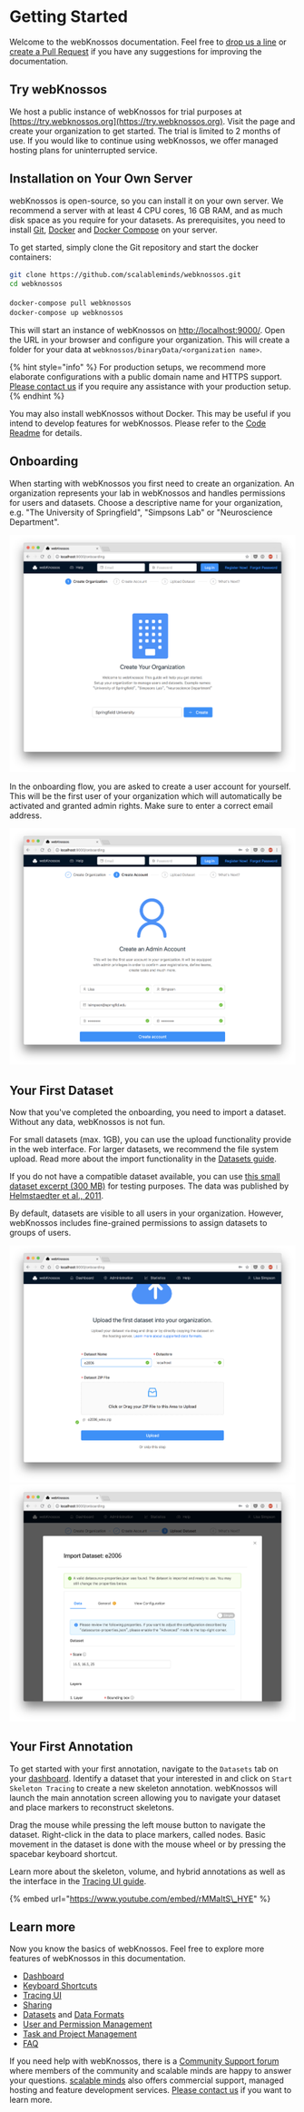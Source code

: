 # Getting Started

Welcome to the webKnossos documentation. Feel free to [drop us a line](mailto:hello@scalableminds.com) or [create a Pull Request](https://github.com/scalableminds/webknossos/pulls) if you have any suggestions for improving the documentation.

## Try webKnossos

We host a public instance of webKnossos for trial purposes at [https://try.webknossos.org](https://try.webknossos.org). Visit the page and create your organization to get started. The trial is limited to 2 months of use. If you would like to continue using webKnossos, we offer managed hosting plans for uninterrupted service.

## Installation on Your Own Server

webKnossos is open-source, so you can install it on your own server. We recommend a server with at least 4 CPU cores, 16 GB RAM, and as much disk space as you require for your datasets. As prerequisites, you need to install [Git](https://git-scm.com/), [Docker](https://docs.docker.com/install/) and [Docker Compose](https://docs.docker.com/compose/install/) on your server.

To get started, simply clone the Git repository and start the docker containers:

```bash
git clone https://github.com/scalableminds/webknossos.git
cd webknossos

docker-compose pull webknossos
docker-compose up webknossos
```

This will start an instance of webKnossos on [http://localhost:9000/](http://localhost:9000/). Open the URL in your browser and configure your organization. This will create a folder for your data at `webknossos/binaryData/<organization name>`.

{% hint style="info" %}
For production setups, we recommend more elaborate configurations with a public domain name and HTTPS support. [Please contact us](mailto:hello@scalableminds.com) if you require any assistance with your production setup.
{% endhint %}

You may also install webKnossos without Docker. This may be useful if you intend to develop features for webKnossos. Please refer to the [Code Readme](reference/readme.md) for details.

## Onboarding

When starting with webKnossos you first need to create an organization. An organization represents your lab in webKnossos and handles permissions for users and datasets. Choose a descriptive name for your organization, e.g. "The University of Springfield", "Simpsons Lab" or "Neuroscience Department".

![Create your organization](.gitbook/assets/onboarding_organization%20%283%29.png)

In the onboarding flow, you are asked to create a user account for yourself. This will be the first user of your organization which will automatically be activated and granted admin rights. Make sure to enter a correct email address.

![Create your first user](.gitbook/assets/onboarding_user.png)

## Your First Dataset

Now that you've completed the onboarding, you need to import a dataset. Without any data, webKnossos is not fun.

For small datasets \(max. 1GB\), you can use the upload functionality provide in the web interface. For larger datasets, we recommend the file system upload. Read more about the import functionality in the [Datasets guide](guides/datasets.md).

If you do not have a compatible dataset available, you can use [this small dataset excerpt \(300 MB\)](https://webknossos.org/data/e2006_wkw.zip) for testing purposes. The data was published by [Helmstaedter et al., 2011](https://www.nature.com/articles/nn.2868).

By default, datasets are visible to all users in your organization. However, webKnossos includes fine-grained permissions to assign datasets to groups of users.

![Upload your first dataset](.gitbook/assets/onboarding_data1.png) ![Confirm the dataset properties](.gitbook/assets/onboarding_data2%20%283%29.png)

## Your First Annotation

To get started with your first annotation, navigate to the `Datasets` tab on your [dashboard](guides/dashboard.md). Identify a dataset that your interested in and click on `Start Skeleton Tracing` to create a new skeleton annotation. webKnossos will launch the main annotation screen allowing you to navigate your dataset and place markers to reconstruct skeletons.

Drag the mouse while pressing the left mouse button to navigate the dataset. Right-click in the data to place markers, called nodes. Basic movement in the dataset is done with the mouse wheel or by pressing the spacebar keyboard shortcut.

Learn more about the skeleton, volume, and hybrid annotations as well as the interface in the [Tracing UI guide](guides/tracing_ui.md).

{% embed url="https://www.youtube.com/embed/rMMaItS\_HYE" %}

## Learn more

Now you know the basics of webKnossos. Feel free to explore more features of webKnossos in this documentation.

* [Dashboard](guides/dashboard.md)
* [Keyboard Shortcuts](reference/keyboard_shortcuts.md)
* [Tracing UI](guides/tracing_ui.md)
* [Sharing](guides/sharing.md)
* [Datasets](guides/datasets.md) and [Data Formats](reference/data_formats.md)
* [User and Permission Management](guides/users.md)
* [Task and Project Management](guides/tasks.md)
* [FAQ](reference/faq.md)

If you need help with webKnossos, there is a [Community Support forum](https://support.webknososs.org) where members of the community and scalable minds are happy to answer your questions. [scalable minds](https://scalableminds.com) also offers commercial support, managed hosting and feature development services. [Please contact us](mailto:hello@scalableminds.com) if you want to learn more.

